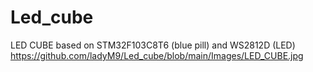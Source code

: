 # Led_cube
LED CUBE based on STM32F103C8T6 (blue pill) and WS2812D (LED)
https://github.com/ladyM9/Led_cube/blob/main/Images/LED_CUBE.jpg

